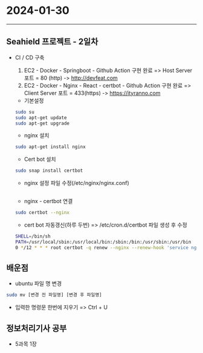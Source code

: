 # 2024-01-30

---

## Seahield 프로젝트 - 2일차

- CI / CD 구축

  1. EC2 - Docker - Springboot - Github Action 구현 완료
     => Host Server 포트 = 80 (http) -> http://devfeat.com
  2. EC2 - Docker - Nginx - React - certbot - Github Action 구현 완료
     => Client Server 포트 = 433(https) -> https://ityranno.com

  - 기본설정

  ```bash
  sudo su
  sudo apt-get update
  sudo apt-get upgrade
  ```

  - nginx 설치

  ```bash
  sudo apt-get install nginx
  ```

  - Cert bot 설치

  ```bash
  sudo snap install certbot
  ```

  - nginx 설정 파일 수정(/etc/nginx/nginx.conf)

  ```bash

  ```

  - nginx - certbot 연결

  ```bash
  sudo certbot --nginx
  ```

  - cert bot 자동갱신(하루 두번) => /etc/cron.d/certbot 파일 생성 후 수정

  ```bash
  SHELL=/bin/sh
  PATH=/usr/local/sbin:/usr/local/bin:/sbin:/bin:/usr/sbin:/usr/bin
  0 */12 * * * root certbot -q renew --nginx --renew-hook 'service nginx reload'
  ```

## 배운점

- ubuntu 파일 명 변경

```bash
sudo mv [변경 전 파일명] [변경 후 파일명]
```

- 입력한 명령문 한번에 지우기 => Ctrl + U

## 정보처리기사 공부

- 5과목 1장
